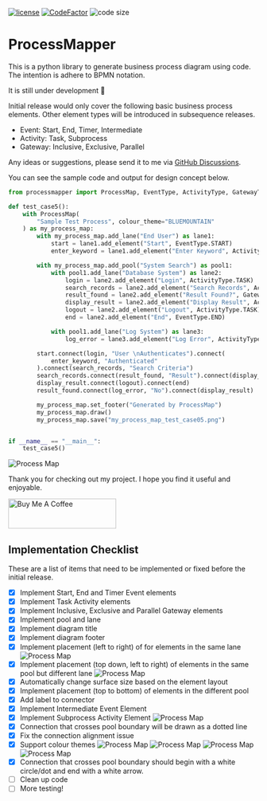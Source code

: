 [![license](https://img.shields.io/badge/license-mit-brightgreen.svg?style=plastic)](https://en.wikipedia.org/wiki/MIT_License)
[![CodeFactor](https://www.codefactor.io/repository/github/csgoh/processmapper/badge?style=plastic)](https://www.codefactor.io/repository/github/csgoh/processmapper)
![code size](https://img.shields.io/github/languages/code-size/csgoh/processmapper?style=plastic)

# ProcessMapper

This is a python library to generate business process diagram using code. The intention is adhere to BPMN notation.

It is still under development :construction:

Initial release would only cover the following basic business process elements. Other element types will be introduced in subsequence releases.

* Event: Start, End, Timer, Intermediate
* Activity: Task, Subprocess
* Gateway: Inclusive, Exclusive, Parallel

Any ideas or suggestions, please send it to me via [GitHub Discussions](https://github.com/csgoh/processmapper/discussions).

You can see the sample code and output for design concept below.

```python
from processmapper import ProcessMap, EventType, ActivityType, GatewayType

def test_case5():
    with ProcessMap(
        "Sample Test Process", colour_theme="BLUEMOUNTAIN"
    ) as my_process_map:
        with my_process_map.add_lane("End User") as lane1:
            start = lane1.add_element("Start", EventType.START)
            enter_keyword = lane1.add_element("Enter Keyword", ActivityType.TASK)

        with my_process_map.add_pool("System Search") as pool1:
            with pool1.add_lane("Database System") as lane2:
                login = lane2.add_element("Login", ActivityType.TASK)
                search_records = lane2.add_element("Search Records", ActivityType.TASK)
                result_found = lane2.add_element("Result Found?", GatewayType.EXCLUSIVE)
                display_result = lane2.add_element("Display Result", ActivityType.TASK)
                logout = lane2.add_element("Logout", ActivityType.TASK)
                end = lane2.add_element("End", EventType.END)

            with pool1.add_lane("Log System") as lane3:
                log_error = lane3.add_element("Log Error", ActivityType.TASK)

        start.connect(login, "User \nAuthenticates").connect(
            enter_keyword, "Authenticated"
        ).connect(search_records, "Search Criteria")
        search_records.connect(result_found, "Result").connect(display_result, "Yes")
        display_result.connect(logout).connect(end)
        result_found.connect(log_error, "No").connect(display_result)

        my_process_map.set_footer("Generated by ProcessMap")
        my_process_map.draw()
        my_process_map.save("my_process_map_test_case05.png")


if __name__ == "__main__":
    test_case5()
```

![Process Map](https://github.com/csgoh/processmapper/blob/main/my_process_map_test_case05.png)

Thank you for checking out my project. I hope you find it useful and enjoyable.

<a href="https://www.buymeacoffee.com/csgoh" target="_blank"><img src="https://cdn.buymeacoffee.com/buttons/v2/default-yellow.png" alt="Buy Me A Coffee" style="height: 60px !important;width: 217px !important;" ></a>

## Implementation Checklist

These are a list of items that need to be implemented or fixed before the initial release.

- [X] Implement Start, End and Timer Event elements
- [X] Implement Task Activity elements
- [X] Implement Inclusive, Exclusive and Parallel Gateway elements
- [X] Implement pool and lane
- [X] Implement diagram title
- [X] Implement diagram footer
- [X] Implement placement (left to right) of for elements in the same lane ![Process Map](https://github.com/csgoh/processmapper/blob/main/my_process_map_test_case06.png)
- [X] Implement placement (top down, left to right) of elements in the same pool but different lane ![Process Map](https://github.com/csgoh/processmapper/blob/main/my_process_map_test_case07.png)
- [X] Automatically change surface size based on the element layout
- [X] Implement placement (top to bottom) of elements in the different pool
- [X] Add label to connector
- [X] Implement Intermediate Event Element
- [X] Implement Subprocess Activity Element ![Process Map](https://github.com/csgoh/processmapper/blob/main/my_process_map_test_case09.png)
- [X] Connection that crosses pool boundary will be drawn as a dotted line
- [X] Fix the connection alignment issue
- [X] Support colour themes
![Process Map](https://github.com/csgoh/processmapper/blob/main/BLUEMOUNTAIN-my_process_map_test_case10.png)
![Process Map](https://github.com/csgoh/processmapper/blob/main/GREENTURTLE-my_process_map_test_case10.png)
![Process Map](https://github.com/csgoh/processmapper/blob/main/ORANGEPEEL-my_process_map_test_case10.png)
![Process Map](https://github.com/csgoh/processmapper/blob/main/GREYWOOF-my_process_map_test_case10.png)
- [X] Connection that crosses pool boundary should begin with a white circle/dot and end with a white arrow.
- [ ] Clean up code
- [ ] More testing!
